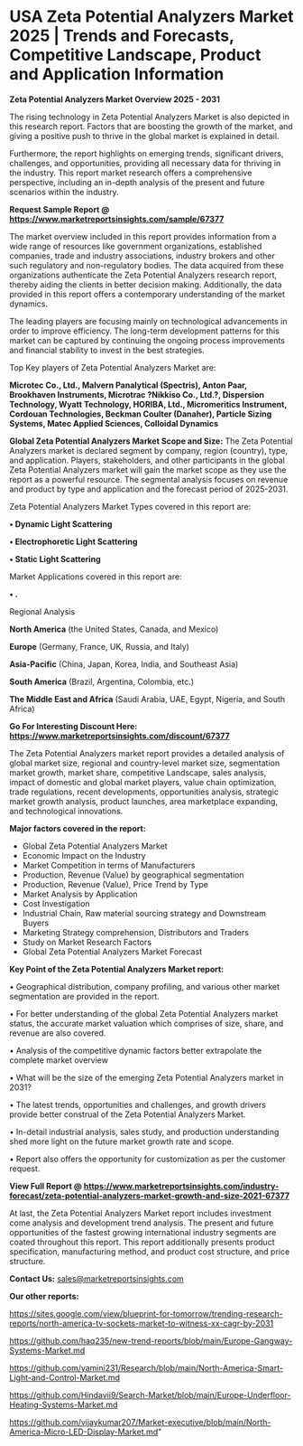 # USA  Zeta Potential Analyzers Market 2025 | Trends and Forecasts, Competitive Landscape, Product and Application Information

<Strong> Zeta Potential Analyzers Market Overview 2025 - 2031</strong>

The rising technology in Zeta Potential Analyzers Market is also depicted in this research report. Factors that are boosting the growth of the market, and giving a positive push to thrive in the global market is explained in detail.

Furthermore, the report highlights on emerging trends, significant drivers, challenges, and opportunities, providing all necessary data for thriving in the industry. This report market research offers a comprehensive perspective, including an in-depth analysis of the present and future scenarios within the industry.

<strong>Request Sample Report @ <a href=https://www.marketreportsinsights.com/sample/67377>https://www.marketreportsinsights.com/sample/67377</a></strong>

The market overview included in this report provides information from a wide range of resources like government organizations, established companies, trade and industry associations, industry brokers and other such regulatory and non-regulatory bodies. The data acquired from these organizations authenticate the Zeta Potential Analyzers research report, thereby aiding the clients in better decision making. Additionally, the data provided in this report offers a contemporary understanding of the market dynamics.

The leading players are focusing mainly on technological advancements in order to improve efficiency. The long-term development patterns for this market can be captured by continuing the ongoing process improvements and financial stability to invest in the best strategies.

Top Key players of Zeta Potential Analyzers Market are:

<strong>Microtec Co., Ltd., Malvern Panalytical (Spectris), Anton Paar, Brookhaven Instruments, Microtrac ?Nikkiso Co., Ltd.?, Dispersion Technology, Wyatt Technology, HORIBA, Ltd., Micromeritics Instrument, Cordouan Technologies, Beckman Coulter (Danaher), Particle Sizing Systems, Matec Applied Sciences, Colloidal Dynamics</strong>

<strong><b>Global Zeta Potential Analyzers Market Scope and Size:</b></strong>
The Zeta Potential Analyzers market is declared segment by company, region (country), type, and application. Players, stakeholders, and other participants in the global Zeta Potential Analyzers market will gain the market scope as they use the report as a powerful resource. The segmental analysis focuses on revenue and product by type and application and the forecast period of 2025-2031.

Zeta Potential Analyzers Market Types covered in this report are:

<strong>• Dynamic Light Scattering

• Electrophoretic Light Scattering

• Static Light Scattering</strong>

Market Applications covered in this report are:

<strong>• .</strong> 

Regional Analysis

<strong>North America</strong> (the United States, Canada, and Mexico)

<strong>Europe</strong> (Germany, France, UK, Russia, and Italy)

<strong>Asia-Pacific</strong> (China, Japan, Korea, India, and Southeast Asia)

<strong>South America</strong> (Brazil, Argentina, Colombia, etc.)

<strong>The Middle East and Africa</strong> (Saudi Arabia, UAE, Egypt, Nigeria, and South Africa)

<strong>Go For Interesting Discount Here: <a href=https://www.marketreportsinsights.com/discount/67377>https://www.marketreportsinsights.com/discount/67377</a></strong>

The Zeta Potential Analyzers market report provides a detailed analysis of global market size, regional and country-level market size, segmentation market growth, market share, competitive Landscape, sales analysis, impact of domestic and global market players, value chain optimization, trade regulations, recent developments, opportunities analysis, strategic market growth analysis, product launches, area marketplace expanding, and technological innovations.

<strong><b>Major factors covered in the report:</b></strong>
<ul>
  <li>Global Zeta Potential Analyzers Market </li>
  <li>Economic Impact on the Industry</li>
  <li>Market Competition in terms of Manufacturers</li>
  <li>Production, Revenue (Value) by geographical segmentation</li>
  <li>Production, Revenue (Value), Price Trend by Type</li>
  <li>Market Analysis by Application</li>
  <li>Cost Investigation</li>
  <li>Industrial Chain, Raw material sourcing strategy and Downstream Buyers</li>
  <li>Marketing Strategy comprehension, Distributors and Traders</li>
  <li>Study on Market Research Factors</li>
  <li>Global Zeta Potential Analyzers Market Forecast</li>
</ul>

<strong><b>Key Point of the Zeta Potential Analyzers Market report:</b></strong>

• Geographical distribution, company profiling, and various other market segmentation are provided in the report.

• For better understanding of the global Zeta Potential Analyzers market status, the accurate market valuation which comprises of size, share, and revenue are also covered.

• Analysis of the competitive dynamic factors better extrapolate the complete market overview

• What will be the size of the emerging Zeta Potential Analyzers market in 2031?

• The latest trends, opportunities and challenges, and growth drivers provide better construal of the Zeta Potential Analyzers Market.

• In-detail industrial analysis, sales study, and production understanding shed more light on the future market growth rate and scope.

• Report also offers the opportunity for customization as per the customer request.

<strong><b>View Full Report @ <a href=https://www.marketreportsinsights.com/industry-forecast/zeta-potential-analyzers-market-growth-and-size-2021-67377>https://www.marketreportsinsights.com/industry-forecast/zeta-potential-analyzers-market-growth-and-size-2021-67377</a></b></strong>


At last, the Zeta Potential Analyzers Market report includes investment come analysis and development trend analysis. The present and future opportunities of the fastest growing international industry segments are coated throughout this report. This report additionally presents product specification, manufacturing method, and product cost structure, and price structure.

<strong>Contact Us:</strong>
sales@marketreportsinsights.com

<strong>Our other reports:</strong>

<a href=https://sites.google.com/view/blueprint-for-tomorrow/trending-research-reports/north-america-tv-sockets-market-to-witness-xx-cagr-by-2031>https://sites.google.com/view/blueprint-for-tomorrow/trending-research-reports/north-america-tv-sockets-market-to-witness-xx-cagr-by-2031</a>

<a href=https://github.com/haq235/new-trend-reports/blob/main/Europe-Gangway-Systems-Market.md>https://github.com/haq235/new-trend-reports/blob/main/Europe-Gangway-Systems-Market.md</a>

<a href=https://github.com/yamini231/Research/blob/main/North-America-Smart-Light-and-Control-Market.md>https://github.com/yamini231/Research/blob/main/North-America-Smart-Light-and-Control-Market.md</a>

<a href=https://github.com/Hindavii9/Search-Market/blob/main/Europe-Underfloor-Heating-Systems-Market.md>https://github.com/Hindavii9/Search-Market/blob/main/Europe-Underfloor-Heating-Systems-Market.md</a>

<a href=https://github.com/vijaykumar207/Market-executive/blob/main/North-America-Micro-LED-Display-Market.md>https://github.com/vijaykumar207/Market-executive/blob/main/North-America-Micro-LED-Display-Market.md</a>"
